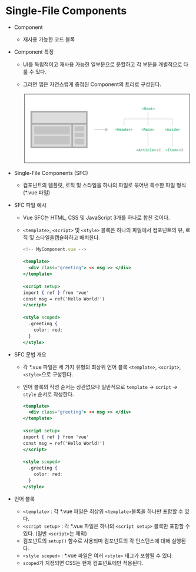 # Single-File Components

- Component
    - 재사용 가능한 코드 블록
- Component 특징
    - UI를 독립적이고 재사용 가능한 일부분으로 분할하고 각 부분을 개별적으로 다룰 수 있다.
    - 그러면 앱은 자연스럽게 중첩된 Component의 트리로 구성된다.
        
        ![Untitled](./images/Single-File%20Components/Untitled.png)
        
- Single-File Components (SFC)
    - 컴포넌트의 템플릿, 로직 및 스타일을 하나의 파일로 묶어낸 특수한 파일 형식(*.vue 파일)
- SFC 파일 예시
    - Vue SFC는 HTML, CSS 및 JavaScript 3개를 하나로 합친 것이다.
    - `<template>`, `<script>` 및 `<style>` 블록은 하나의 파일에서 컴포넌트의 뷰, 로직 및 스타일을캡슐화하고 배치한다.
        
        ```jsx
        <!-- MyComponent.vue -->
        
        <template>
          <div class="greeting"> << msg >> </div>
        </template>
        
        <script setup>
        import { ref } from 'vue'
        const msg = ref('Hello World!')
        </script>
        
        <style scoped>
          .greeting {
            color: red;
          }
        </style>
        ```
        
- SFC 문법 개요
    - 각 *.vue 파일은 세 가지 유형의 최상위 언어 블록 `<template>`, `<script>`, `<style>`으로 구성된다.
    - 언어 블록의 작성 순서는 상관없으나 일반적으로 `template` → `script` → `style` 순서로 작성한다.
        
        ```jsx
        <template>
          <div class="greeting"> << msg >> </div>
        </template>
        
        <script setup>
        import { ref } from 'vue'
        const msg = ref('Hello World!')
        </script>
        
        <style scoped>
          .greeting {
            color: red:
          }
        </style>
        ```
        
- 언어 블록
    - `<template>` : 각 *.vue 파일은 최상위 `<template>`블록을 하나만 포함할 수 있다.
    - `<script setup>` : 각 *.vue 파일은 하나의 `<script setup>` 블록만 포함할 수 있다. (일반 `<script>`는 제외)
    - 컴포넌트의 `setup()` 함수로 사용되며 컴포넌트의 각 인스턴스에 대해 실행된다.
    - `<style scoped>` : *.vue 파일은 여러 `<style>` 태그가 포함될 수 있다.
    - `scoped`가 지정되면 CSS는 현재 컴포넌트에만 적용된다.
